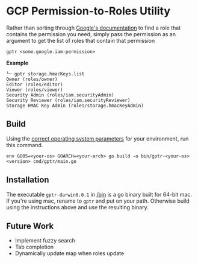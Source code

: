 # GCP Permission-to-Roles Utility

Rather than sorting through [Google's documentation](https://cloud.google.com/iam/docs/permissions-reference)
to find a role that contains the permission you need, simply pass the permission as an argument to get the list of roles that contain that permission

`gptr <some.google.iam-permission>`

**Example**

```
╰─ gptr storage.hmacKeys.list
Owner (roles/owner)
Editor (roles/editor)
Viewer (roles/viewer)
Security Admin (roles/iam.securityAdmin)
Security Reviewer (roles/iam.securityReviewer)
Storage HMAC Key Admin (roles/storage.hmacKeyAdmin)
```

## Build
Using the [correct operating system parameters](https://gist.github.com/asukakenji/f15ba7e588ac42795f421b48b8aede63) for your environment, run this command.

`env GOOS=<your-os> GOARCH=<your-arch> go build -o bin/gptr-<your-os><version> cmd/gptr/main.go`


## Installation
The executable `gptr-darwin0.0.1` in [/bin](./bin) is a go binary built for 64-bit mac. 
If you're using mac, rename to `gptr` and put on your path. Otherwise build 
using the instructions above and use the resulting binary.


## Future Work
- Implement fuzzy search
- Tab completion
- Dynamically update map when roles update
